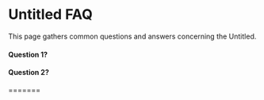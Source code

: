 # Untitled FAQ

This page gathers common questions and answers concerning the Untitled.



#### Question 1?



#### Question 2?
=======
